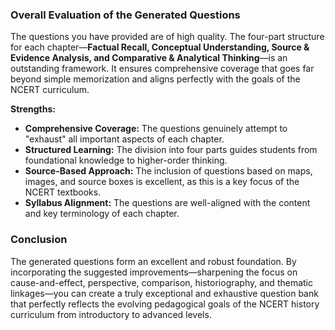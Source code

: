 ### Overall Evaluation of the Generated Questions

The questions you have provided are of high quality. The four-part structure for each chapter—**Factual Recall, Conceptual Understanding, Source & Evidence Analysis, and Comparative & Analytical Thinking**—is an outstanding framework. It ensures comprehensive coverage that goes far beyond simple memorization and aligns perfectly with the goals of the NCERT curriculum.

**Strengths:**
*   **Comprehensive Coverage:** The questions genuinely attempt to "exhaust" all important aspects of each chapter.
*   **Structured Learning:** The division into four parts guides students from foundational knowledge to higher-order thinking.
*   **Source-Based Approach:** The inclusion of questions based on maps, images, and source boxes is excellent, as this is a key focus of the NCERT textbooks.
*   **Syllabus Alignment:** The questions are well-aligned with the content and key terminology of each chapter.


### **Conclusion**

The generated questions form an excellent and robust foundation. By incorporating the suggested improvements—sharpening the focus on cause-and-effect, perspective, comparison, historiography, and thematic linkages—you can create a truly exceptional and exhaustive question bank that perfectly reflects the evolving pedagogical goals of the NCERT history curriculum from introductory to advanced levels.